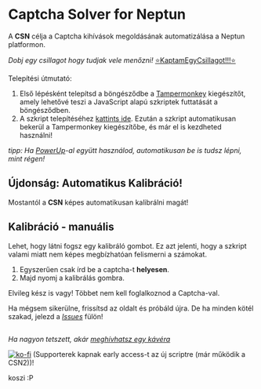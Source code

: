 # Captcha Solver for Neptun



A **CSN** célja a Captcha kihívások megoldásának automatizálása a Neptun platformon. 


*Dobj egy csillagot hogy tudjak vele menőzni!* [⭐KaptamEgyCsillagot!!!⭐](https://coub.com/view/1uvg42)

Telepítési útmutató:
1. Első lépésként telepítsd a böngésződbe a [Tampermonkey](https://www.tampermonkey.net/) kiegészítőt, amely lehetővé teszi a JavaScript alapú szkriptek futtatását a böngésződben.
2. A szkript telepítéséhez [kattints ide](https://github.com/LetsUpdate/CSN/releases/latest/download/CSN.user.js). Ezután a szkript automatikusan bekerül a Tampermonkey kiegészítőbe, és már el is kezdheted használni!

*tipp: Ha [PowerUp](https://github.com/solymosi/npu)-al együtt használod, automatikusan be is tudsz lépni, mint régen!*

## Újdonság: Automatikus Kalibráció!

Mostantól a **CSN** képes automatikusan kalibrálni magát!

## Kalibráció - manuális
Lehet, hogy látni fogsz egy kalibráló gombot. Ez azt jelenti, hogy a szkript valami miatt nem képes megbízhatóan felismerni a számokat.
1. Egyszerűen csak írd be a captcha-t **helyesen**.
2. Majd nyomj a kalibrálás gombra.

Elvileg kész is vagy! Többet nem kell foglalkoznod a Captcha-val.

Ha mégsem sikerülne, frissítsd az oldalt és próbáld újra. De ha minden kötél szakad, jelezd a [*Issues*](https://github.com/LetsUpdate/CSN/issues) fülön!

##
*Ha nagyon tetszett, akár [meghívhatsz egy kávéra](https://ko-fi.com/red_official)*

[![ko-fi](https://ko-fi.com/img/githubbutton_sm.svg)](https://ko-fi.com/Q5Q0O1LDA) (Supporterek kapnak early access-t az új scriptre (már működik a CSN2))!

koszi :P

